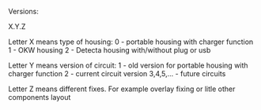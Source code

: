 Versions:

X.Y.Z

Letter X means type of housing:
0 - portable housing with charger function
1 - OKW housing
2 - Detecta housing with/without plug or usb

Letter Y means version of circuit:
1 - old version for portable housing with charger function
2 - current circuit version
3,4,5,... - future circuits

Letter Z means different fixes. For example overlay fixing or litle other components layout